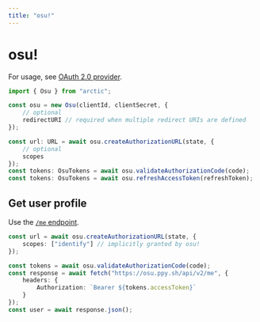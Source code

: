 ```yaml
---
title: "osu!"
---
```


# osu!

For usage, see [OAuth 2.0 provider](/guides/oauth2).

```ts
import { Osu } from "arctic";

const osu = new Osu(clientId, clientSecret, {
	// optional
	redirectURI // required when multiple redirect URIs are defined
});
```

```ts
const url: URL = await osu.createAuthorizationURL(state, {
	// optional
	scopes
});
const tokens: OsuTokens = await osu.validateAuthorizationCode(code);
const tokens: OsuTokens = await osu.refreshAccessToken(refreshToken);
```

## Get user profile

Use the [`/me` endpoint](https://osu.ppy.sh/docs/index.html#get-own-data).

```ts
const url = await osu.createAuthorizationURL(state, {
	scopes: ["identify"] // implicitly granted by osu!
});
```

```ts
const tokens = await osu.validateAuthorizationCode(code);
const response = await fetch("https://osu.ppy.sh/api/v2/me", {
	headers: {
		Authorization: `Bearer ${tokens.accessToken}`
	}
});
const user = await response.json();
```
